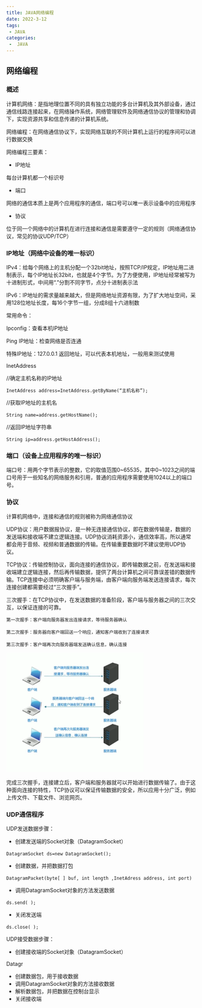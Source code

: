```yaml
---
title: JAVA网络编程
date: 2022-3-12
tags:
 - JAVA
categories:
 -  JAVA
---
```


## 网络编程

### 概述

计算机网络：是指地理位置不同的具有独立功能的多台计算机及其外部设备，通过通信线路连接起来，在网络操作系统，网络管理软件及网络通信协议的管理和协调下，实现资源共享和信息传递的计算机系统。

网络编程：在网络通信协议下，实现网络互联的不同计算机上运行的程序间可以进行数据交换

网络编程三要素：

- IP地址

每台计算机都一个标识号

- 端口

网络的通信本质上是两个应用程序的通信，端口号可以唯一表示设备中的应用程序

- 协议

位于同一个网络中的计算机在进行连接和通信是需要遵守一定的规则（网络通信协议，常见的协议UDP/TCP）

### IP地址（网络中设备的唯一标识）

IPv4：给每个网络上的主机分配一个32bit地址，按照TCP/IP规定，IP地址用二进制表示，每个IP地址长32bit，也就是4个字节。为了方便使用，IP地址经常被写为十进制形式，中间用“.”分割不同字节，点分十进制表示法

IPv6：IP地址的需求量越来越大，但是网络地址资源有限，为了扩大地址空间，采用128位地址长度，每16个字节一组，分成8组十六进制数

常用命令：

Ipconfig：查看本机IP地址

Ping IP地址：检查网络是否连通

特殊IP地址：127.0.0.1 返回地址，可以代表本机地址，一般用来测试使用

InetAddress

//确定主机名称的IP地址

`InetAddress address=InetAddress.getByName(“主机名称”);`

//获取IP地址的主机名

`String name=address.getHostName();`

//返回IP地址字符串

`String ip=address.getHostAddress();`

### 端口（设备上应用程序的唯一标识）

端口号：用两个字节表示的整数，它的取值范围0~65535，其中0~1023之间的端口号用于一些知名的网络服务和引用，普通的应用程序需要使用1024以上的端口号。

### 协议

计算机网络中，连接和通信的规则被称为网络通信协议

UDP协议：用户数据报协议，是一种无连接通信协议，即在数据传输是，数据的发送端和接收端不建立逻辑连接。UDP协议消耗资源小，通信效率高，所以通常都会用于音频、视频和普通数据的传输。在传输重要数据时不建议使用UDP协议。

TCP协议：传输控制协议，面向连接的通信协议，即传输数据之前，在发送端和接收端建立逻辑连接，然后再传输数据，提供了两台计算机之间可靠误差错的数据传输。TCP连接中必须明确客户端与服务端，由客户端向服务端发送连接请求，每次连接创建都需要经过“三次握手”。

三次握手：在TCP协议中，在发送数据的准备阶段，客户端与服务器之间的三次交互，以保证连接的可靠。

    第一次握手：客户端向服务器发出连接请求，等待服务器确认

    第二次握手：服务器向客户端回送一个响应，通知客户端收到了连接请求

    第三次握手：客户端再次向服务器端发送确认信息，确认连接

![Untitled](../../.vuepress/public/071501/JAVA_biancheng1.png)

完成三次握手，连接建立后，客户端和服务器就可以开始进行数据传输了。由于这种面向连接的特性，TCP协议可以保证传输数据的安全，所以应用十分广泛，例如上传文件、下载文件、浏览网页。

### UDP通信程序

UDP发送数据步骤：

- 创建发送端的Socket对象（DatagramSocket）

`DatagramSocket ds=new DatagramSocket();`

- 创建数据，并把数据打包

`DatagramPacket(byte[ ] buf, int length ,InetAdress address, int port)`

- 调用DatagramSocket对象的方法发送数据

`ds.send( );`

- 关闭发送端

`ds.close( );`

UDP接受数据步骤：

- 创建接收端的Socket对象（DatagramSocket）

Datagr

- 创建数据包，用于接收数据
- 调用DatagramSocket对象的方法接收数据
- 解析数据包，并把数据在控制台显示
- 关闭接收端